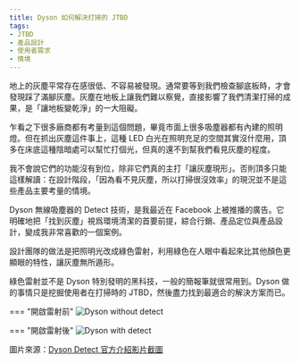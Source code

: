 ```yaml
---
title: Dyson 如何解決打掃的 JTBD
tags:
- JTBD
- 產品設計
- 使用者需求
- 情境
---
```


地上的灰塵平常存在感很低、不容易被發現。通常要等到我們檢查腳底板時，才會發現踩了滿腳灰塵。灰塵在地板上讓我們難以察覺，直接影響了我們清潔打掃的成果，是「讓地板變乾淨」的一大阻礙。

乍看之下很多廠商都有考量到這個問題，畢竟市面上很多吸塵器都有內建的照明燈。但在抓出灰塵這件事上，這種 LED 白光在照明充足的空間其實沒什麼用，頂多在床底這種陰暗處可以幫忙打個光，但真的還不到幫我們看見灰塵的程度。

我不會說它們的功能沒有到位，除非它們真的主打「讓灰塵現形」。否則頂多只能這樣解讀：在設計階段，「因為看不見灰塵，所以打掃很沒效率」的現況並不是這些產品主要考量的情境。

Dyson 無線吸塵器的 Detect 技術，是我最近在 Facebook 上被推播的廣告。它明確地把「找到灰塵」視爲環境清潔的首要前提，綜合行銷、產品定位與產品設計，變成我非常喜歡的一個案例。

設計團隊的做法是把照明光改成綠色雷射，利用綠色在人眼中看起來比其他顏色更顯眼的特性，讓灰塵無所遁形。

綠色雷射並不是 Dyson 特別發明的黑科技，一般的簡報筆就很常用到。Dyson 做的事情只是挖掘使用者在打掃時的 JTBD，然後盡力找到最適合的解決方案而已。

=== "開啟雷射前"
     ![Dyson without detect](https://hisoka502.github.io/blog/images/dyson-without-detect.jpg)

=== "開啟雷射後"
    ![Dyson with detect](https://hisoka502.github.io/blog/images/dyson-with-detect.jpg)

圖片來源：[Dyson Detect 官方介紹影片截圖](https://www.youtube.com/watch?v=htd0UclTFhY)